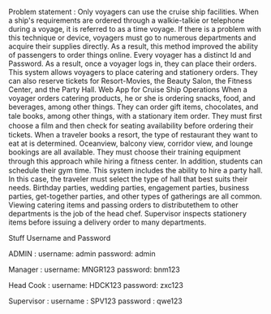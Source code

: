 Problem statement :
      Only voyagers can use the cruise ship facilities. When a ship's requirements are ordered through a walkie-talkie or telephone during a voyage,
      it is referred to as a time voyage. If there is a problem with this technique or device, voyagers must go to numerous departments and acquire
      their supplies directly. As a result, this method improved the ability of passengers to order things online. Every voyager has a distinct Id
      and Password. As a result, once a voyager logs in, they can place their orders. This system allows voyagers to place catering and stationery
      orders. They can also reserve tickets for Resort-Movies, the Beauty Salon, the Fitness Center, and the Party Hall.
      Web App for Cruise Ship Operations When a voyager orders catering products, he or she is ordering snacks, food, and beverages, among other things.
      They can order gift items, chocolates, and tale books, among other things, with a stationary item order. They must ﬁrst choose a ﬁlm and then check
      for seating availability before ordering their tickets. When a traveler books a resort, the type of restaurant they want to eat at is determined.
      Oceanview, balcony view, corridor view, and lounge bookings are all available. They must choose their training equipment through this approach
      while hiring a ﬁtness center. In addition, students can schedule their gym time.
      This system includes the ability to hire a party hall. In this case, the traveler must select the type of hall that best suits their needs.
      Birthday parties, wedding parties, engagement parties, business parties, get-together parties, and other types of gatherings are all common.
      Viewing catering items and passing orders to distributethem to other departments is the job of the head chef. Supervisor inspects stationery
      items before issuing a delivery order to many departments.

Stuff Username and Password

ADMIN :
      username: admin
      password: admin

Manager :
      username: MNGR123
      password: bnm123

Head Cook :
      username: HDCK123
      password: zxc123

Supervisor :
      username : SPV123
      password : qwe123
